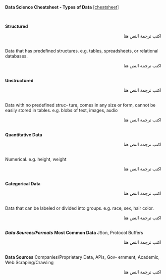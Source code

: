 **Data Science Cheatsheet - Types of Data** [[cheatsheet]](https://github.com/ml874/Data-Science-Cheatsheet/blob/master/data-science-cheatsheet.pdf)

<br>

**Structured**
<div dir="rtl">
اكتب ترجمة النص هنا
</div>
<br>

Data that has predefined structures. e.g. tables, spreadsheets, or relational databases.
<div dir="rtl">
اكتب ترجمة النص هنا
</div>
<br>

**Unstructured**
<div dir="rtl">
اكتب ترجمة النص هنا
</div>
<br>

Data with no predefined struc- ture, comes in any size or form, cannot be easily stored in tables. e.g. blobs of text, images, audio
<div dir="rtl">
اكتب ترجمة النص هنا
</div>
<br>


**Quantitative Data**
<div dir="rtl">
اكتب ترجمة النص هنا
</div>
<br>

Numerical. e.g. height, weight
<div dir="rtl">
اكتب ترجمة النص هنا
</div>
<br>

**Categorical Data**
<div dir="rtl">
اكتب ترجمة النص هنا
</div>
<br>

Data that can be labeled or divided into groups. e.g. race, sex, hair color.
<div dir="rtl">
اكتب ترجمة النص هنا
</div>
<br>

***Data Sources/Formats***
**Most Common Data**
JSon,  Protocol Buffers
<div dir="rtl">
اكتب ترجمة النص هنا
</div>
<br>

**Data Sources**
Companies/Proprietary Data, APIs, Gov- ernment, Academic, Web Scraping/Crawling
<div dir="rtl">
اكتب ترجمة النص هنا
</div>
<br>